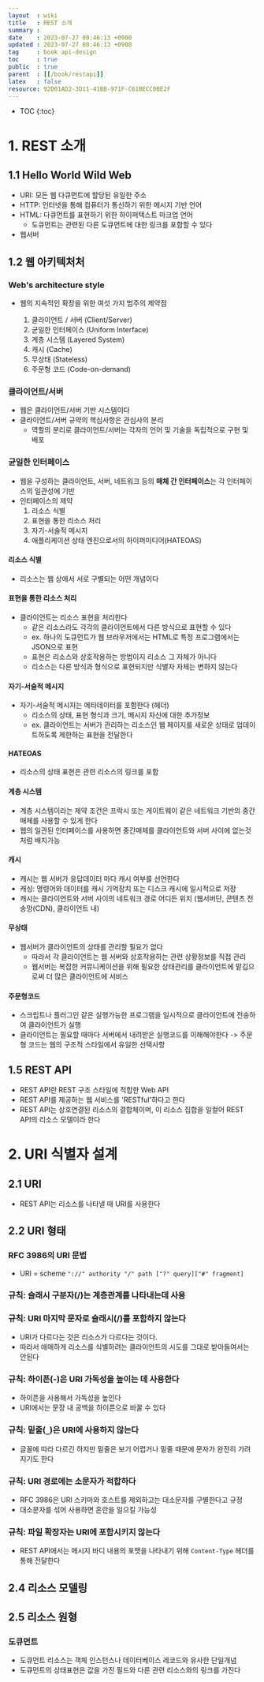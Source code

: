```yaml
---
layout  : wiki
title   : REST 소개
summary : 
date    : 2023-07-27 00:46:13 +0900
updated : 2023-07-27 00:46:13 +0900
tag     : book api-design
toc     : true
public  : true
parent  : [[/book/restapi]]
latex   : false
resource: 92D01AD2-3D11-41BB-971F-C61BECC0BE2F
---
```

* TOC
{:toc}


# 1. REST 소개

## 1.1 Hello World Wild Web

- URI: 모든 웹 다큐먼트에 할당된 유일한 주소
- HTTP: 인터넷을 통해 컴퓨터가 통신하기 위한 메시지 기반 언어
- HTML: 다큐먼트를 표현하기 위한 하이퍼텍스트 마크업 언어
  - 도큐먼트는 관련된 다른 도큐먼트에 대한 링크를 포함할 수 있다
- 웹서버

## 1.2 웹 아키텍처처

### Web's architecture style

- 웹의 지속적인 확장을 위한 여섯 가지 범주의 제약점

  1. 클라이언트 / 서버 (Client/Server)
  2. 균일한 인터페이스 (Uniform Interface)
  3. 계층 시스템 (Layered System)
  4. 캐시 (Cache)
  5. 무상태 (Stateless)
  6. 주문형 코드 (Code-on-demand)

### 클라이언트/서버

- 웹은 클라이언트/서버 기반 시스템이다
- 클라이언트/서버 규약의 핵심사항은 관심사의 분리
  - 역할의 분리로 클라이언트/서버는 각자의 언어 및 기술을 독립적으로 구현 및 배포

### 균일한 인터페이스

- 웹을 구성하는 클라이언트, 서버, 네트워크 등의 **매체 간 인터페이스**는 각 인터페이스의 일관성에 기반
- 인터페이스의 제약
  1. 리소스 식별
  2. 표현을 통한 리소스 처리
  3. 자기-서술적 메시지
  4. 애플리케이션 상태 엔진으로서의 하이퍼미디어(HATEOAS)

#### 리소스 식별

- 리소스는 웹 상에서 서로 구별되는 어떤 개념이다

#### 표현을 통한 리소스 처리

- 클라이언트는 리소스 표현을 처리한다
  - 같은 리소스라도 각각의 클라이언트에서 다른 방식으로 표현할 수 있다
  - ex. 하나의 도큐먼트가 웹 브라우저에서는 HTML로 특정 프로그램에서는 JSON으로 표현
  - 표현은 리소스와 상호작용하는 방법이지 리소스 그 자체가 아니다
  - 리소스는 다른 방식과 형식으로 표현되지만 식별자 자체는 변하지 않는다

#### 자기-서술적 메시지

- 자기-서술적 메시지는 메타데이터를 포함한다 (헤더)
  - 리소스의 상태, 표현 형식과 크기, 메시지 자신에 대한 추가정보
  - ex. 클라이언트는 서버가 관리하는 리소스인 웹 페이지를 새로운 상태로 업데이트하도록 제한하는 표현을 전달한다

#### HATEOAS

- 리소스의 상태 표현은 관련 리소스의 링크를 포함

#### 계층 시스템

- 계층 시스템이라는 제약 조건은 프락시 또는 게이트웨이 같은 네트워크 기반의 중간매체를 사용할 수 있게 한다
- 웹의 일관된 인터페이스를 사용하면 중간매체를 클라이언트와 서버 사이에 없는것처럼 배치가능

#### 캐시

- 캐시는 웹 서버가 응답데이터 마다 캐시 여부를 선언한다
- 캐싱: 명령어와 데이터를 캐시 기억장치 또는 디스크 캐시에 일시적으로 저장
- 캐시는 클라이언트와 서버 사이의 네트워크 경로 어디든 위치 (웹서버단, 콘텐츠 전송망(CDN), 클라이언트 내)

#### 무상태

- 웹서버가 클라이언트의 상태를 관리할 필요가 없다
  - 따라서 각 클라이언트는 웹 서버와 상호작용하는 관련 상황정보를 직접 관리
  - 웹서버는 복잡한 커뮤니케이션을 위해 필요한 상태관리를 클라이언트에 맡김으로써 더 많은 클라이언트에 서비스

#### 주문형코드

- 스크립트나 플러그인 같은 실행가능한 프로그램을 일시적으로 클라이언트에 전송하여 클라이언트가 실행
- 클라이언트는 필요할 때마다 서버에서 내려받은 실행코드를 이해해야한다 -> 주문형 코드는 웹의 구조적 스타일에서 유일한 선택사항


## 1.5 REST API

- REST API란 REST 구조 스타일에 적합한 Web API
- REST API를 제공하는 웹 서비스를 'RESTful'하다고 한다
- REST API는 상호연결된 리소스의 결합체이며, 이 리소스 집합을 일컬어 REST API의 리소스 모델이라 한다

# 2. URI 식별자 설계

## 2.1 URI

- REST API는 리소스를 나타낼 때 URI를 사용한다

## 2.2 URI 형태

### RFC 3986의 URI 문법

- URI = scheme `"://" authority "/" path ["?" query]["#" fragment]`

### 규칙: 슬래시 구분자(/)는 계층관계를 나타내는데 사용

### 규칙: URI 마지막 문자로 슬래시(/)를 포함하지 않는다

- URI가  다르다는 것은 리소스가 다르다는 것이다.
- 따라서 애매하게 리소스를 식별하려는 클라이언트의 시도를 그대로 받아들여서는 안된다

### 규칙: 하이픈(-)은 URI 가독성을 높이는 데 사용한다

- 하이픈을 사용해서 가독성을 높인다
- URI에서는 문장 내 공백을 하이픈으로 바꿀 수 있다

### 규칙: 밑줄(`_`)은 URI에 사용하지 않는다

- 글꼴에 따라 다르긴 하지만 밑줄은 보기 어렵거나 밑줄 때문에 문자가 완전히 가려지기도 한다

### 규칙: URI 경로에는 소문자가 적합하다

- RFC 3986은 URI 스키마와 호스트를 제외하고는 대소문자를 구별한다고 규정
- 대소문자를 섞어 사용하면 혼란을 일으킬 가능성

### 규칙: 파일 확장자는 URI에 포함시키지 않는다

- REST API에서는 메시지 바디 내용의 포맷을 나타내기 위해 `Content-Type` 헤더를 통해 전달한다

## 2.4 리소스 모델링

## 2.5 리소스 원형

### 도큐먼트

- 도큐먼트 리소스는 객체 인스턴스나 데이터베이스 레코드와 유사한 단일개념
- 도큐먼트의 상태표현은 값을 가진 필드와 다른 관련 리소스와의 링크를 가진다

